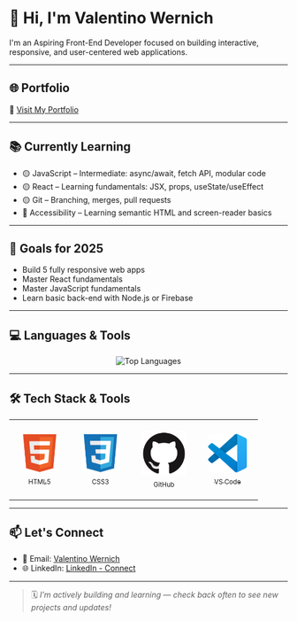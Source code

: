 # 👋 Hi, I'm Valentino Wernich

I'm an Aspiring Front-End Developer focused on building interactive, responsive, and user-centered web applications.

---

## 🌐 Portfolio

🔗 [Visit My Portfolio](https://the-wernich.github.io/my-portfolio/)

---

## 📚 Currently Learning

- 🟡 JavaScript – Intermediate: async/await, fetch API, modular code
- 🟡 React – Learning fundamentals: JSX, props, useState/useEffect
- 🟡 Git – Branching, merges, pull requests
- 🔵 Accessibility – Learning semantic HTML and screen-reader basics

---

## 🎯 Goals for 2025

- Build 5 fully responsive web apps
- Master React fundamentals
- Master JavaScript fundamentals
- Learn basic back-end with Node.js or Firebase

---

## 💻 Languages & Tools

<p align="center" width="50">
  <img 
  src="https://github-readme-stats.vercel.app/api/top-langs/?username=the-wernich&layout=compact&theme=tokyonight" alt="Top Languages">
</p>

---

## 🛠️ Tech Stack & Tools

<table align="center">
  <tr>
    <td align="center" style="padding: 20px;">
      <a href="https://developer.mozilla.org/en-US/docs/Web/HTML" target="_blank">
        <img src="https://raw.githubusercontent.com/devicons/devicon/master/icons/html5/html5-original.svg" width="70" alt="HTML5"/><br>
        <sub>HTML5</sub>
      </a>
    </td>
    <td align="center" style="padding: 20px;">
      <a href="https://developer.mozilla.org/en-US/docs/Web/CSS" target="_blank">
        <img src="https://raw.githubusercontent.com/devicons/devicon/master/icons/css3/css3-original.svg" width="70" alt="CSS3"/><br>
        <sub>CSS3</sub>
      </a>
    </td>
    <td align="center" style="padding: 20px;">
      <a href="https://github.com" target="_blank">
        <img src="https://raw.githubusercontent.com/devicons/devicon/master/icons/github/github-original.svg" width="80" alt="GitHub"/><br>
        <sub>GitHub</sub>
      </a>
    </td>
    <td align="center" style="padding: 20px;">
      <a href="https://code.visualstudio.com/" target="_blank">
        <img src="https://raw.githubusercontent.com/devicons/devicon/master/icons/vscode/vscode-original.svg" width="70" alt="VS Code"/><br>
        <sub>VS Code</sub>
      </a>
    </td>
  </tr>
</table>

---

## 📫 Let's Connect

- 📧 Email: [Valentino Wernich](mailto:valentino.wernich@outlook.com)
- 🌐 LinkedIn: [LinkedIn - Connect](https://linkedin.com/in/valentino-wernich)

---

> 🗓️ _I’m actively building and learning — check back often to see new projects and updates!_
